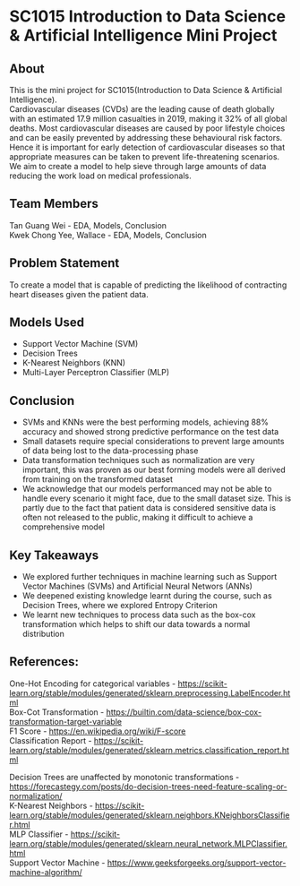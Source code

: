 # SC1015 Introduction to Data Science & Artificial Intelligence Mini Project
## About
This is the mini project for SC1015(Introduction to Data Science & Artificial Intelligence). <br>
Cardiovascular diseases (CVDs) are the leading cause of death globally with an estimated 17.9 million casualties in 2019, making it 32% of all global deaths. Most cardiovascular diseases are caused by poor lifestyle choices and can be easily prevented by addressing these behavioural risk factors. Hence it is important for early detection of cardiovascular diseases so that appropriate measures can be taken to prevent life-threatening scenarios. We aim to create a model to help sieve through large amounts of data reducing the work load on medical professionals. <br>

## Team Members
Tan Guang Wei - EDA, Models, Conclusion <br>
Kwek Chong Yee, Wallace - EDA, Models, Conclusion <br>

## Problem Statement
To create a model that is capable of predicting the likelihood of contracting heart diseases given the patient data.

## Models Used
<ul>
    <li> Support Vector Machine (SVM) </li>
    <li> Decision Trees </li>
    <li> K-Nearest Neighbors (KNN) </li>
    <li> Multi-Layer Perceptron Classifier (MLP) </li>
</ul>

## Conclusion
<ul>
    <li> SVMs and KNNs were the best performing models, achieving 88% accuracy and showed strong predictive performance on the test data </li>
    <li> Small datasets require special considerations to prevent large amounts of data being lost to the data-processing phase </li>
    <li> Data transformation techniques such as normalization are very important, this was proven as our best forming models were all derived from training on the transformed dataset </li>
    <li> We acknowledge that our models performanced may not be able to handle every scenario it might face, due to the small dataset size. This is partly due to the fact that patient data is considered sensitive data is often not released to the public, making it difficult to achieve a comprehensive model </li>
</ul>

## Key Takeaways
<ul>
    <li> We explored further techniques in machine learning such as Support Vector Machines (SVMs) and Artificial Neural Networs (ANNs) </li>
    <li> We deepened existing knowledge learnt during the course, such as Decision Trees, where we explored Entropy Criterion </li>
    <li> We learnt new techniques to process data such as the box-cox transformation which helps to shift our data towards a normal distribution </li>
</ul>


## References:
One-Hot Encoding for categorical variables - https://scikit-learn.org/stable/modules/generated/sklearn.preprocessing.LabelEncoder.html <br>
Box-Cot Transformation - https://builtin.com/data-science/box-cox-transformation-target-variable <br>
F1 Score - https://en.wikipedia.org/wiki/F-score <br>
Classification Report - https://scikit-learn.org/stable/modules/generated/sklearn.metrics.classification_report.html <br>

Decision Trees are unaffected by monotonic transformations - https://forecastegy.com/posts/do-decision-trees-need-feature-scaling-or-normalization/ <br>
K-Nearest Neighbors - https://scikit-learn.org/stable/modules/generated/sklearn.neighbors.KNeighborsClassifier.html <br>
MLP Classifier - https://scikit-learn.org/stable/modules/generated/sklearn.neural_network.MLPClassifier.html <br>
Support Vector Machine - https://www.geeksforgeeks.org/support-vector-machine-algorithm/ <br>